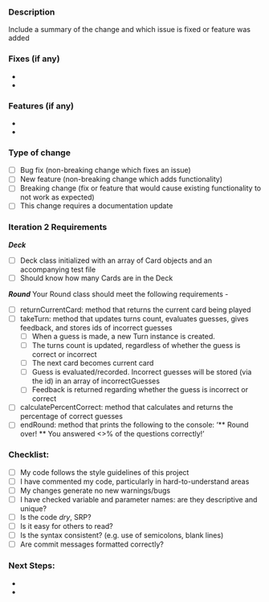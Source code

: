 ### Description

Include a summary of the change and which issue is fixed or feature was added

### Fixes (if any)
 - 
 -

### Features (if any)
 - 
 -

### Type of change

- [ ] Bug fix (non-breaking change which fixes an issue)
- [ ] New feature (non-breaking change which adds functionality)
- [ ] Breaking change (fix or feature that would cause existing functionality to not work as expected)
- [ ] This change requires a documentation update

### Iteration 2 Requirements

**_Deck_**
- [ ] Deck class initialized with an array of Card objects and an accompanying test file
- [ ] Should know how many Cards are in the Deck

**_Round_**
Your Round class should meet the following requirements -
- [ ] returnCurrentCard: method that returns the current card being played
- [ ] takeTurn: method that updates turns count, evaluates guesses, gives feedback, and stores ids of incorrect guesses
  - [ ] When a guess is made, a new Turn instance is created.
  - [ ] The turns count is updated, regardless of whether the guess is correct or incorrect
  - [ ] The next card becomes current card
  - [ ] Guess is evaluated/recorded. Incorrect guesses will be stored (via the id) in an array of incorrectGuesses
  - [ ] Feedback is returned regarding whether the guess is incorrect or correct
- [ ] calculatePercentCorrect: method that calculates and returns the percentage of correct guesses
- [ ] endRound: method that prints the following to the console: ‘** Round over! ** You answered <>% of the questions correctly!’

### Checklist:

- [ ] My code follows the style guidelines of this project
- [ ] I have commented my code, particularly in hard-to-understand areas
- [ ] My changes generate no new warnings/bugs
- [ ] I have checked variable and parameter names: are they descriptive and unique?
- [ ] Is the code *dry*, SRP?
- [ ] Is it easy for others to read?
- [ ] Is the syntax consistent? (e.g. use of semicolons, blank lines)
- [ ] Are commit messages formatted correctly?

### Next Steps:
 - 
 -
